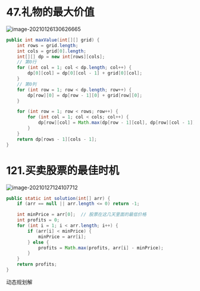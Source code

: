 # 47.礼物的最大价值

![image-20210126130626665](https://gitee.com/likeloveC/picture_bed/raw/master/img/8.26/20210126130633.png)

```java
public int maxValue(int[][] grid) {
    int rows = grid.length;
    int cols = grid[0].length;
    int[][] dp = new int[rows][cols];
    // 第0行
    for (int col = 1; col < dp.length; col++) {
        dp[0][col] = dp[0][col - 1] + grid[0][col];
    }
    // 第0列
    for (int row = 1; row < dp.length; row++) {
        dp[row][0] = dp[row - 1][0] + grid[row][0];
    }

    for (int row = 1; row < rows; row++) {
        for (int col = 1; col < cols; col++) {
            dp[row][col] = Math.max(dp[row - 1][col], dp[row][col - 1]) + grid[row][col];
        }
    }
    return dp[rows - 1][cols - 1];
}
```





# 121.买卖股票的最佳时机

![image-20210127124107712](https://gitee.com/likeloveC/picture_bed/raw/master/img/8.26/20210127124114.png)

```java
public static int solution(int[] arr) {
    if (arr == null || arr.length <= 0) return -1;

    int minPrice = arr[0];  // 股票在这几天里面的最低价格
    int profits = 0;
    for (int i = 1; i < arr.length; i++) {
        if (arr[i] < minPrice) {
            minPrice = arr[i];
        } else {
            profits = Math.max(profits, arr[i] - minPrice);
        }
    }
    return profits;
}
```

动态规划解